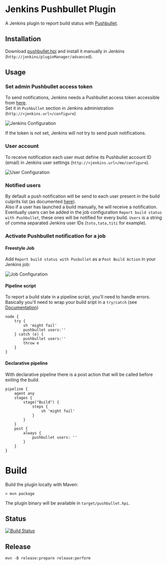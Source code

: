 # Jenkins Pushbullet Plugin

A Jenkins plugin to report build status with [Pushbullet](https://www.pushbullet.com).

## Installation

Download [pushbullet.hpi](https://bintray.com/jcgay/maven/download_file?file_path=fr%2Fjcgay%2Fjenkins%2Fplugins%2Fpushbullet%2F0.4.1%2Fpushbullet-0.4.1.hpi) and install it manually in Jenkins (`http://jenkins/pluginManager/advanced`).

## Usage

### Set admin Pushbullet access token

To send notifications, Jenkins needs a Pushbullet access token accessible from [here](https://www.pushbullet.com/account).  
Set it in `Pushbullet` section in Jenkins administration (`http://<jenkins.url>/configure`)

![Jenkins Configuration](https://jeanchristophegay.com/images/jenkins-pushbullet-plugin-admin-configuration.png)

If the token is not set, Jenkins will not try to send push notifications.

### User account

To receive notification each user must define its Pushbullet account ID (email) in Jenkins user settings (`http://<jenkins.url>/me/configure`).

![User Configuration](https://jeanchristophegay.com/images/jenkins-pushbullet-plugin-user2-configuration.png)

### Notified users

By default a push notification will be send to each user present in the build culprits list (as documented [here](http://javadoc.jenkins.io/hudson/model/AbstractBuild.html#getCulprits())).  
Also if a user has launched a build manually, he will receive a notification.  
Eventually users can be added in the job configuration `Report build status with Pushbullet`, these ones will be notified for every build. `Users` is a string of comma separated Jenkins user IDs (`toto,tata,titi` for example).

### Activate Pushbullet notification for a job

#### Freestyle Job

Add `Report build status with Pusbullet` as a `Post Build Action` in your Jenkins job:

![Job Configuration](https://jeanchristophegay.com/images/jenkins-pushbullet-plugin-job-configuration.png)

#### Pipeline script

To report a build state in a pipeline script, you'll need to handle errors.  
Basically you'll need to wrap your build sript in a `try/catch` (see [Documentation](https://github.com/jenkinsci/workflow-basic-steps-plugin/blob/master/CORE-STEPS.md#plain-catch-blocks))

```
node {
    try {
        sh 'might fail'
        pushbullet users:''
    } catch (e) {
        pushbullet users:''
        throw e
    }
}
```

#### Declarative pipeline

With declarative pipeline there is a post action that will be called before exiting the build.

```
pipeline {
    agent any
    stages {
        stage("Build") {
            steps {
                sh 'might fail'
            }
        }
    }
    post {
        always {
            pushbullet users: ''
        }
    }
}
```

# Build

Build the plugin locally with Maven:

    > mvn package

The plugin binary will be available in `target/pushbullet.hpi`.

## Status

[![Build Status](https://travis-ci.org/jcgay/jenkins-pushbullet-plugin.png)](https://travis-ci.org/jcgay/jenkins-pushbullet-plugin)

## Release

    mvn -B release:prepare release:perform